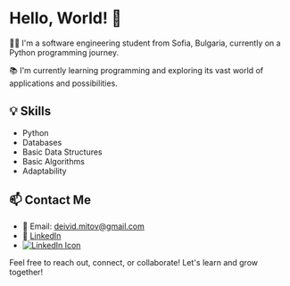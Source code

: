 # Hello, World! 👋

👨‍💼 I'm a software engineering student from Sofia, Bulgaria, currently on a Python programming journey. 

📚 I'm currently learning programming and exploring its vast world of applications and possibilities.

## 💡 Skills

- Python
- Databases
- Basic Data Structures
- Basic Algorithms
- Adaptability

## 📫 Contact Me

- 📧 Email: deivid.mitov@gmail.com
- 🔗 [LinkedIn](https://www.linkedin.com/in/david-mitov/)
- [![LinkedIn Icon](https://github.com/Davidd-M/Davidd-M/raw/main/assets/64913574/7d821b2d-7cff-443e-ba66-1a13c6c20fdf/linkedin-icon.png)](https://www.linkedin.com/in/david-mitov)


Feel free to reach out, connect, or collaborate! Let's learn and grow together!
